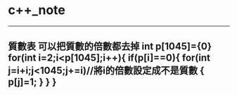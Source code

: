 # c++_note
--------------
質數表
可以把質數的倍數都去掉
int p[1045]={0}
    for(int i=2;i<p[1045];i++){
        if(p[i]==0){
            for(int j=i+i;j<1045;j+=i)//將i的倍數設定成不是質數
            { 
                p[j]=1;
            }
        }
    }
--------------
